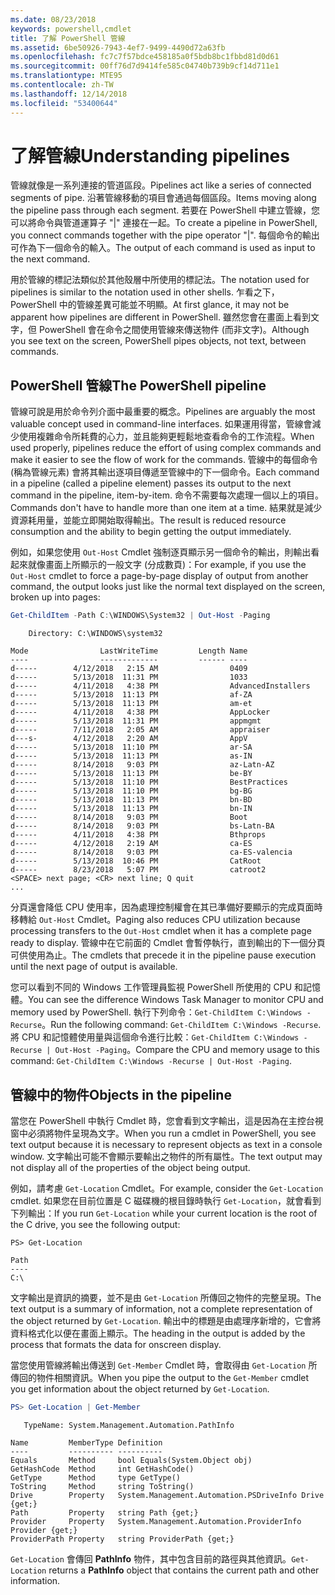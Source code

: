 ```yaml
---
ms.date: 08/23/2018
keywords: powershell,cmdlet
title: 了解 PowerShell 管線
ms.assetid: 6be50926-7943-4ef7-9499-4490d72a63fb
ms.openlocfilehash: fc7c7f57bdce458185a0f5bdb8bc1fbbd81d0d61
ms.sourcegitcommit: 00ff76d7d9414fe585c04740b739b9cf14d711e1
ms.translationtype: MTE95
ms.contentlocale: zh-TW
ms.lasthandoff: 12/14/2018
ms.locfileid: "53400644"
---
```

# <a name="understanding-pipelines"></a><span data-ttu-id="67a55-103">了解管線</span><span class="sxs-lookup"><span data-stu-id="67a55-103">Understanding pipelines</span></span>

<span data-ttu-id="67a55-104">管線就像是一系列連接的管道區段。</span><span class="sxs-lookup"><span data-stu-id="67a55-104">Pipelines act like a series of connected segments of pipe.</span></span> <span data-ttu-id="67a55-105">沿著管線移動的項目會通過每個區段。</span><span class="sxs-lookup"><span data-stu-id="67a55-105">Items moving along the pipeline pass through each segment.</span></span> <span data-ttu-id="67a55-106">若要在 PowerShell 中建立管線，您可以將命令與管道運算子 "|" 連接在一起。</span><span class="sxs-lookup"><span data-stu-id="67a55-106">To create a pipeline in PowerShell, you connect commands together with the pipe operator "|".</span></span> <span data-ttu-id="67a55-107">每個命令的輸出可作為下一個命令的輸入。</span><span class="sxs-lookup"><span data-stu-id="67a55-107">The output of each command is used as input to the next command.</span></span>

<span data-ttu-id="67a55-108">用於管線的標記法類似於其他殼層中所使用的標記法。</span><span class="sxs-lookup"><span data-stu-id="67a55-108">The notation used for pipelines is similar to the notation used in other shells.</span></span> <span data-ttu-id="67a55-109">乍看之下，PowerShell 中的管線差異可能並不明顯。</span><span class="sxs-lookup"><span data-stu-id="67a55-109">At first glance, it may not be apparent how pipelines are different in PowerShell.</span></span> <span data-ttu-id="67a55-110">雖然您會在畫面上看到文字，但 PowerShell 會在命令之間使用管線來傳送物件 (而非文字)。</span><span class="sxs-lookup"><span data-stu-id="67a55-110">Although you see text on the screen, PowerShell pipes objects, not text, between commands.</span></span>

## <a name="the-powershell-pipeline"></a><span data-ttu-id="67a55-111">PowerShell 管線</span><span class="sxs-lookup"><span data-stu-id="67a55-111">The PowerShell pipeline</span></span>

<span data-ttu-id="67a55-112">管線可說是用於命令列介面中最重要的概念。</span><span class="sxs-lookup"><span data-stu-id="67a55-112">Pipelines are arguably the most valuable concept used in command-line interfaces.</span></span> <span data-ttu-id="67a55-113">如果運用得當，管線會減少使用複雜命令所耗費的心力，並且能夠更輕鬆地查看命令的工作流程。</span><span class="sxs-lookup"><span data-stu-id="67a55-113">When used properly, pipelines reduce the effort of using complex commands and make it easier to see the flow of work for the commands.</span></span> <span data-ttu-id="67a55-114">管線中的每個命令 (稱為管線元素) 會將其輸出逐項目傳遞至管線中的下一個命令。</span><span class="sxs-lookup"><span data-stu-id="67a55-114">Each command in a pipeline (called a pipeline element) passes its output to the next command in the pipeline, item-by-item.</span></span> <span data-ttu-id="67a55-115">命令不需要每次處理一個以上的項目。</span><span class="sxs-lookup"><span data-stu-id="67a55-115">Commands don't have to handle more than one item at a time.</span></span> <span data-ttu-id="67a55-116">結果就是減少資源耗用量，並能立即開始取得輸出。</span><span class="sxs-lookup"><span data-stu-id="67a55-116">The result is reduced resource consumption and the ability to begin getting the output immediately.</span></span>

<span data-ttu-id="67a55-117">例如，如果您使用 `Out-Host` Cmdlet 強制逐頁顯示另一個命令的輸出，則輸出看起來就像畫面上所顯示的一般文字 (分成數頁)：</span><span class="sxs-lookup"><span data-stu-id="67a55-117">For example, if you use the `Out-Host` cmdlet to force a page-by-page display of output from another command, the output looks just like the normal text displayed on the screen, broken up into pages:</span></span>

```powershell
Get-ChildItem -Path C:\WINDOWS\System32 | Out-Host -Paging
```

```Output
    Directory: C:\WINDOWS\system32

Mode                LastWriteTime         Length Name
----                -------------         ------ ----
d-----        4/12/2018   2:15 AM                0409
d-----        5/13/2018  11:31 PM                1033
d-----        4/11/2018   4:38 PM                AdvancedInstallers
d-----        5/13/2018  11:13 PM                af-ZA
d-----        5/13/2018  11:13 PM                am-et
d-----        4/11/2018   4:38 PM                AppLocker
d-----        5/13/2018  11:31 PM                appmgmt
d-----        7/11/2018   2:05 AM                appraiser
d---s-        4/12/2018   2:20 AM                AppV
d-----        5/13/2018  11:10 PM                ar-SA
d-----        5/13/2018  11:13 PM                as-IN
d-----        8/14/2018   9:03 PM                az-Latn-AZ
d-----        5/13/2018  11:13 PM                be-BY
d-----        5/13/2018  11:10 PM                BestPractices
d-----        5/13/2018  11:10 PM                bg-BG
d-----        5/13/2018  11:13 PM                bn-BD
d-----        5/13/2018  11:13 PM                bn-IN
d-----        8/14/2018   9:03 PM                Boot
d-----        8/14/2018   9:03 PM                bs-Latn-BA
d-----        4/11/2018   4:38 PM                Bthprops
d-----        4/12/2018   2:19 AM                ca-ES
d-----        8/14/2018   9:03 PM                ca-ES-valencia
d-----        5/13/2018  10:46 PM                CatRoot
d-----        8/23/2018   5:07 PM                catroot2
<SPACE> next page; <CR> next line; Q quit
...
```

<span data-ttu-id="67a55-118">分頁還會降低 CPU 使用率，因為處理控制權會在其已準備好要顯示的完成頁面時移轉給 `Out-Host` Cmdlet。</span><span class="sxs-lookup"><span data-stu-id="67a55-118">Paging also reduces CPU utilization because processing transfers to the `Out-Host` cmdlet when it has a complete page ready to display.</span></span> <span data-ttu-id="67a55-119">管線中在它前面的 Cmdlet 會暫停執行，直到輸出的下一個分頁可供使用為止。</span><span class="sxs-lookup"><span data-stu-id="67a55-119">The cmdlets that precede it in the pipeline pause execution until the next page of output is available.</span></span>

<span data-ttu-id="67a55-120">您可以看到不同的 Windows 工作管理員監視 PowerShell 所使用的 CPU 和記憶體。</span><span class="sxs-lookup"><span data-stu-id="67a55-120">You can see the difference Windows Task Manager to monitor CPU and memory used by PowerShell.</span></span> <span data-ttu-id="67a55-121">執行下列命令：`Get-ChildItem C:\Windows -Recurse`。</span><span class="sxs-lookup"><span data-stu-id="67a55-121">Run the following command: `Get-ChildItem C:\Windows -Recurse`.</span></span> <span data-ttu-id="67a55-122">將 CPU 和記憶體使用量與這個命令進行比較：`Get-ChildItem C:\Windows -Recurse | Out-Host -Paging`。</span><span class="sxs-lookup"><span data-stu-id="67a55-122">Compare the CPU and memory usage to this command: `Get-ChildItem C:\Windows -Recurse | Out-Host -Paging`.</span></span>

## <a name="objects-in-the-pipeline"></a><span data-ttu-id="67a55-123">管線中的物件</span><span class="sxs-lookup"><span data-stu-id="67a55-123">Objects in the pipeline</span></span>

<span data-ttu-id="67a55-124">當您在 PowerShell 中執行 Cmdlet 時，您會看到文字輸出，這是因為在主控台視窗中必須將物件呈現為文字。</span><span class="sxs-lookup"><span data-stu-id="67a55-124">When you run a cmdlet in PowerShell, you see text output because it is necessary to represent objects as text in a console window.</span></span> <span data-ttu-id="67a55-125">文字輸出可能不會顯示要輸出之物件的所有屬性。</span><span class="sxs-lookup"><span data-stu-id="67a55-125">The text output may not display all of the properties of the object being output.</span></span>

<span data-ttu-id="67a55-126">例如，請考慮 `Get-Location` Cmdlet。</span><span class="sxs-lookup"><span data-stu-id="67a55-126">For example, consider the `Get-Location` cmdlet.</span></span> <span data-ttu-id="67a55-127">如果您在目前位置是 C 磁碟機的根目錄時執行 `Get-Location`，就會看到下列輸出：</span><span class="sxs-lookup"><span data-stu-id="67a55-127">If you run `Get-Location` while your current location is the root of the C drive, you see the following output:</span></span>

```
PS> Get-Location

Path
----
C:\
```

<span data-ttu-id="67a55-128">文字輸出是資訊的摘要，並不是由 `Get-Location` 所傳回之物件的完整呈現。</span><span class="sxs-lookup"><span data-stu-id="67a55-128">The text output is a summary of information, not a complete representation of the object returned by `Get-Location`.</span></span> <span data-ttu-id="67a55-129">輸出中的標題是由處理序新增的，它會將資料格式化以便在畫面上顯示。</span><span class="sxs-lookup"><span data-stu-id="67a55-129">The heading in the output is added by the process that formats the data for onscreen display.</span></span>

<span data-ttu-id="67a55-130">當您使用管線將輸出傳送到 `Get-Member` Cmdlet 時，會取得由 `Get-Location` 所傳回的物件相關資訊。</span><span class="sxs-lookup"><span data-stu-id="67a55-130">When you pipe the output to the `Get-Member` cmdlet you get information about the object returned by `Get-Location`.</span></span>

```powershell
PS> Get-Location | Get-Member
```

```Output
   TypeName: System.Management.Automation.PathInfo

Name         MemberType Definition
----         ---------- ----------
Equals       Method     bool Equals(System.Object obj)
GetHashCode  Method     int GetHashCode()
GetType      Method     type GetType()
ToString     Method     string ToString()
Drive        Property   System.Management.Automation.PSDriveInfo Drive {get;}
Path         Property   string Path {get;}
Provider     Property   System.Management.Automation.ProviderInfo Provider {get;}
ProviderPath Property   string ProviderPath {get;}
```

<span data-ttu-id="67a55-131">`Get-Location` 會傳回 **PathInfo** 物件，其中包含目前的路徑與其他資訊。</span><span class="sxs-lookup"><span data-stu-id="67a55-131">`Get-Location` returns a **PathInfo** object that contains the current path and other information.</span></span>

